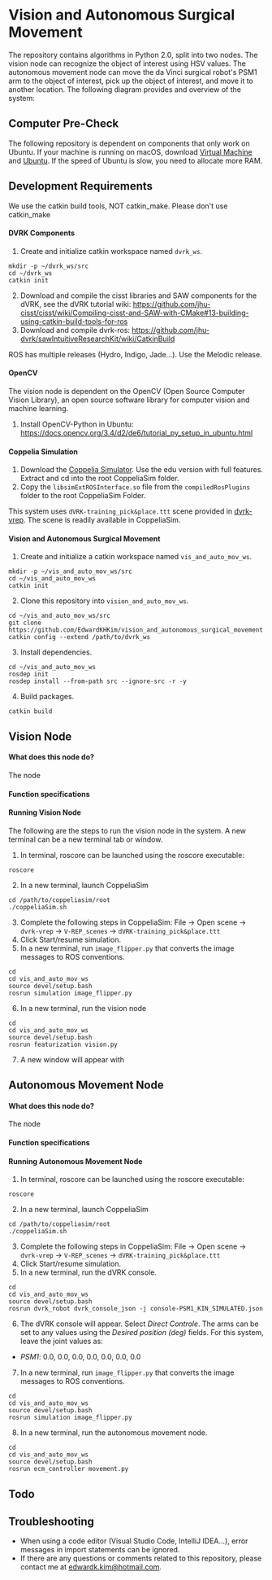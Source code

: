 # Vision and Autonomous Surgical Movement

The repository contains algorithms in Python 2.0, split into two nodes. The vision node can recognize the object of interest using HSV values. The autonomous movement node can move the da Vinci surgical robot's PSM1 arm to the object of interest, pick up the object of interest, and move it to another location. The following diagram provides and overview of the system: 

## Computer Pre-Check 
The following repository is dependent on components that only work on Ubuntu. If your machine is running on macOS, download [Virtual Machine](https://www.virtualbox.org/) and [Ubuntu](https://ubuntu.com/download/desktop). If the speed of Ubuntu is slow, you need to allocate more RAM. 

## Development Requirements
We use the catkin build tools, NOT catkin_make. Please don't use catkin_make

#### DVRK Components 
1. Create and initialize catkin workspace named `dvrk_ws`.
```
mkdir -p ~/dvrk_ws/src
cd ~/dvrk_ws
catkin init
```
2. Download and compile the cisst libraries and SAW components for the dVRK, see the dVRK tutorial wiki: https://github.com/jhu-cisst/cisst/wiki/Compiling-cisst-and-SAW-with-CMake#13-building-using-catkin-build-tools-for-ros
3. Download and compile dvrk-ros: https://github.com/jhu-dvrk/sawIntuitiveResearchKit/wiki/CatkinBuild

ROS has multiple releases (Hydro, Indigo, Jade...). Use the Melodic release.  

#### OpenCV 
The vision node is dependent on the OpenCV (Open Source Computer Vision Library), an open source software library for computer vision and machine learning. 
1. Install OpenCV-Python in Ubuntu: https://docs.opencv.org/3.4/d2/de6/tutorial_py_setup_in_ubuntu.html

#### Coppelia Simulation
1. Download the [Coppelia Simulator](https://coppeliarobotics.com/downloads). Use the edu version with full features. Extract and cd into the root CoppeliaSim folder. 
2. Copy the `libsimExtROSInterface.so` file from the `compiledRosPlugins` folder to the root CoppeliaSim Folder. 

This system uses `dVRK-training_pick&place.ttt` scene provided in [dvrk-vrep](https://github.com/unina-icaros/dvrk-vrep). The scene is readily available in CoppeliaSim. 

#### Vision and Autonomous Surgical Movement
1. Create and initialize a catkin workspace named `vis_and_auto_mov_ws`.
```
mkdir -p ~/vis_and_auto_mov_ws/src
cd ~/vis_and_auto_mov_ws
catkin init
```
2. Clone this repository into `vision_and_auto_mov_ws`.
```
cd ~/vis_and_auto_mov_ws/src
git clone https://github.com/EdwardKHKim/vision_and_autonomous_surgical_movement
catkin config --extend /path/to/dvrk_ws
```
3. Install dependencies.
```
cd ~/vis_and_auto_mov_ws
rosdep init
rosdep install --from-path src --ignore-src -r -y
```
4. Build packages.
```
catkin build
```

## Vision Node 
#### What does this node do?
The node 
#### Function specifications
#### Running Vision Node
The following are the steps to run the vision node in the system. A new terminal can be a new terminal tab or window.
1. In terminal, roscore can be launched using the roscore executable:
```
roscore
```
2. In a new terminal, launch CoppeliaSim
```
cd /path/to/coppeliasim/root
./coppeliaSim.sh 
```
3. Complete the following steps in CoppeliaSim: File &#8594; Open scene &#8594; `dvrk-vrep` &#8594; `V-REP_scenes` &#8594; `dVRK-training_pick&place.ttt`
4. Click Start/resume simulation.
5. In a new terminal, run `image_flipper.py` that converts the image messages to ROS conventions.
```
cd 
cd vis_and_auto_mov_ws
source devel/setup.bash
rosrun simulation image_flipper.py
```
6. In a new terminal, run the vision node 
```
cd 
cd vis_and_auto_mov_ws
source devel/setup.bash
rosrun featurization vision.py 
```
7. A new window will appear with 
## Autonomous Movement Node
#### What does this node do?
The node 
#### Function specifications
#### Running Autonomous Movement Node
1. In terminal, roscore can be launched using the roscore executable:
```
roscore
```
2. In a new terminal, launch CoppeliaSim
```
cd /path/to/coppeliasim/root
./coppeliaSim.sh 
```
3. Complete the following steps in CoppeliaSim: File &#8594; Open scene &#8594; `dvrk-vrep` &#8594; `V-REP_scenes` &#8594; `dVRK-training_pick&place.ttt`
4. Click Start/resume simulation.
5. In a new terminal, run the dVRK console. 
```
cd
cd vis_and_auto_mov_ws
source devel/setup.bash
rosrun dvrk_robot dvrk_console_json -j console-PSM1_KIN_SIMULATED.json
```
6. The dVRK console will appear. Select _Direct Controle_. The arms can be set to any values using the _Desired position (deg)_ fields. For this system, leave the joint values as:
- _PSM1_: 0.0, 0.0, 0.0, 0.0, 0.0, 0.0, 0.0
7. In a new terminal, run `image_flipper.py` that converts the image messages to ROS conventions.
```
cd 
cd vis_and_auto_mov_ws
source devel/setup.bash
rosrun simulation image_flipper.py
```
8. In a new terminal, run the autonomous movement node.
```
cd
cd vis_and_auto_mov_ws
source devel/setup.bash
rosrun ecm_controller movement.py
```
## Todo

## Troubleshooting
- When using a code editor (Visual Studio Code, IntelliJ IDEA...), error messages in import statements can be ignored.
- If there are any questions or comments related to this repository, please contact me at edwardk.kim@hotmail.com.
